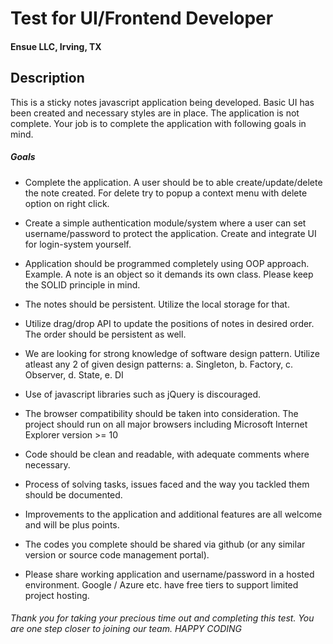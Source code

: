 # Test for UI/Frontend Developer
#### Ensue LLC, Irving, TX

## Description
This is a sticky notes javascript application being developed. Basic UI has been created and necessary
styles are in place. The application is not complete. Your job is to complete 
the application with following goals in mind.

##### Goals
* Complete the application. A user should be to able create/update/delete the note created. For delete try to popup a context menu with delete option on right click.

* Create a simple authentication module/system where a user can set username/password to protect the application. Create and integrate UI for login-system yourself. 

* Application should be programmed completely using OOP approach. Example. A note is an object so it demands its own class. Please keep the SOLID principle in mind. 

* The notes should be persistent. Utilize the local storage for that. 

* Utilize drag/drop API to update the positions of notes in desired order. The order should be persistent as well. 

* We are looking for strong knowledge of software design pattern. Utilize atleast any 2 of given design patterns: a. Singleton, b. Factory, c. Observer, d. State,  e. DI

* Use of javascript libraries such as jQuery is discouraged.

* The browser compatibility should be taken into consideration. The project should run on all major browsers including Microsoft Internet Explorer version >= 10 

* Code should be clean and readable, with adequate comments where necessary. 

* Process of solving tasks, issues faced and the way you tackled them should be documented. 

* Improvements to the application and additional features are all welcome and will be plus points. 

* The codes you complete should be shared via github (or any similar version or source code management portal).

* Please share working application and username/password in a hosted environment. Google / Azure etc. have free tiers to support limited project hosting. 

###### Thank you for taking your precious time out and completing this test. You are one step closer to joining our team. HAPPY CODING